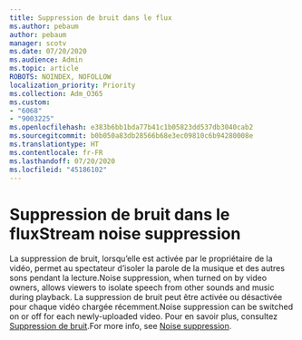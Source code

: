 ```yaml
---
title: Suppression de bruit dans le flux
ms.author: pebaum
author: pebaum
manager: scotv
ms.date: 07/20/2020
ms.audience: Admin
ms.topic: article
ROBOTS: NOINDEX, NOFOLLOW
localization_priority: Priority
ms.collection: Adm_O365
ms.custom:
- "6068"
- "9003225"
ms.openlocfilehash: e383b6bb1bda77b41c1b05823dd537db3040cab2
ms.sourcegitcommit: b0b050a83db28566b68e3ec09810c6b94280008e
ms.translationtype: HT
ms.contentlocale: fr-FR
ms.lasthandoff: 07/20/2020
ms.locfileid: "45186102"
---
```

# <a name="stream-noise-suppression"></a><span data-ttu-id="604ec-102">Suppression de bruit dans le flux</span><span class="sxs-lookup"><span data-stu-id="604ec-102">Stream noise suppression</span></span>

<span data-ttu-id="604ec-103">La suppression de bruit, lorsqu’elle est activée par le propriétaire de la vidéo, permet au spectateur d’isoler la parole de la musique et des autres sons pendant la lecture.</span><span class="sxs-lookup"><span data-stu-id="604ec-103">Noise suppression, when turned on by video owners, allows viewers to isolate speech from other sounds and music during playback.</span></span> <span data-ttu-id="604ec-104">La suppression de bruit peut être activée ou désactivée pour chaque vidéo chargée récemment.</span><span class="sxs-lookup"><span data-stu-id="604ec-104">Noise suppression can be switched on or off for each newly-uploaded video.</span></span> <span data-ttu-id="604ec-105">Pour en savoir plus, consultez [Suppression de bruit](https://docs.microsoft.com/stream/noise-suppression).</span><span class="sxs-lookup"><span data-stu-id="604ec-105">For more info, see [Noise suppression](https://docs.microsoft.com/stream/noise-suppression).</span></span>